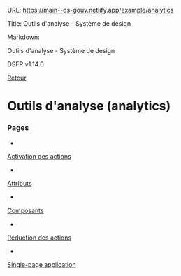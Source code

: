 URL:
https://main--ds-gouv.netlify.app/example/analytics

Title:
Outils d'analyse - Système de design

Markdown:

Outils d'analyse - Système de design


DSFR v1.14.0


[Retour](../)


# Outils d'analyse (analytics)


### Pages


-
[Activation des actions](action)


-
[Attributs](attribute)


-
[Composants](component)


-
[Réduction des actions](reduce)


-
[Single-page application](spa)

